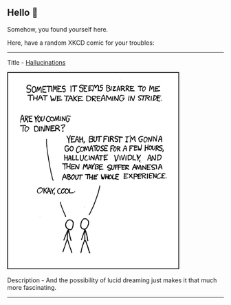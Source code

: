 ## Hello 👀

Somehow, you found yourself here.

Here, have a random XKCD comic for your troubles:

-----------------------------------

Title - [Hallucinations](https://xkcd.com/203)

![Hallucinations](./random_comic.png)

Description - And the possibility of lucid dreaming just makes it that much more fascinating.

-----------------------------------